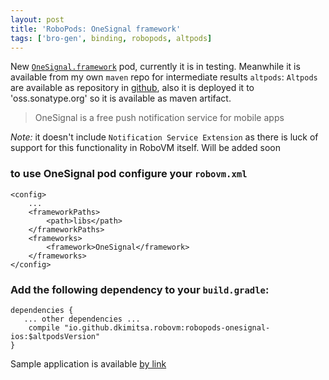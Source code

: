 ```yaml
---
layout: post
title: 'RoboPods: OneSignal framework'
tags: ['bro-gen', binding, robopods, altpods]
---
```


New [`OneSignal.framework`](https://github.com/danielgindi/Charts) pod, currently it is in testing. Meanwhile it is available from my own `maven` repo for intermediate results `altpods`:
`Altpods` are available as repository in [github](https://github.com/dkimitsa/robovm-robopods), also it is deployed it to 'oss.sonatype.org' so it is available as maven artifact.

>OneSignal is a free push notification service for mobile apps

*Note:* it doesn't include `Notification Service Extension` as there is luck of support for this functionality in RoboVM itself. Will be added soon

<!-- more -->

### to use OneSignal pod configure your `robovm.xml`

```
<config>
    ...
    <frameworkPaths>
        <path>libs</path>
    </frameworkPaths>
    <frameworks>
        <framework>OneSignal</framework>
    </frameworks>
</config>
```

### Add the following dependency to your `build.gradle`:

```
dependencies {
   ... other dependencies ...
    compile "io.github.dkimitsa.robovm:robopods-onesignal-ios:$altpodsVersion"
}
```

Sample application is available [by link](https://github.com/dkimitsa/robovm-samples/tree/alt/robopods/onesignal/ios)  

